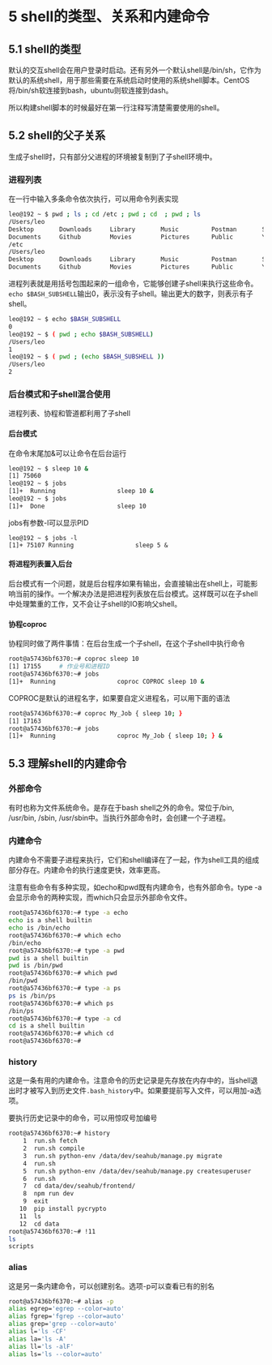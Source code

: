 # 5 shell的类型、关系和内建命令

## 5.1 shell的类型

默认的交互shell会在用户登录时启动。还有另外一个默认shell是/bin/sh，它作为默认的系统shell，用于那些需要在系统启动时使用的系统shell脚本。CentOS将/bin/sh软连接到bash，ubuntu则软连接到dash。

所以构建shell脚本的时候最好在第一行注释写清楚需要使用的shell。

## 5.2 shell的父子关系

生成子shell时，只有部分父进程的环境被复制到了子shell环境中。

### 进程列表

在一行中输入多条命令依次执行，可以用命令列表实现

```bash
leo@192 ~ $ pwd ; ls ; cd /etc ; pwd ; cd  ; pwd ; ls
/Users/leo
Desktop       Downloads     Library       Music         Postman       Seafile       dev
Documents     Github        Movies        Pictures      Public        YouCompleteMe
/etc
/Users/leo
Desktop       Downloads     Library       Music         Postman       Seafile       dev
Documents     Github        Movies        Pictures      Public        YouCompleteMe
```

进程列表就是用括号包围起来的一组命令，它能够创建子shell来执行这些命令。`echo $BASH_SUBSHELL`输出0，表示没有子shell。输出更大的数字，则表示有子shell。

```bash
leo@192 ~ $ echo $BASH_SUBSHELL
0
leo@192 ~ $ ( pwd ; echo $BASH_SUBSHELL)
/Users/leo
1
leo@192 ~ $ ( pwd ; (echo $BASH_SUBSHELL ))
/Users/leo
2
```

### 后台模式和子shell混合使用

进程列表、协程和管道都利用了子shell

#### 后台模式

在命令末尾加&可以让命令在后台运行

```bash
leo@192 ~ $ sleep 10 &
[1] 75060
leo@192 ~ $ jobs
[1]+  Running                 sleep 10 &
leo@192 ~ $ jobs
[1]+  Done                    sleep 10
```

jobs有参数-l可以显示PID

```
leo@192 ~ $ jobs -l
[1]+ 75107 Running                 sleep 5 &
```

#### 将进程列表置入后台

后台模式有一个问题，就是后台程序如果有输出，会直接输出在shell上，可能影响当前的操作。一个解决办法是把进程列表放在后台模式。这样既可以在子shell中处理繁重的工作，又不会让子shell的IO影响父shell。

#### 协程coproc

协程同时做了两件事情：在后台生成一个子shell，在这个子shell中执行命令

```bash
root@a57436bf6370:~# coproc sleep 10
[1] 17155     # 作业号和进程ID
root@a57436bf6370:~# jobs
[1]+  Running                 coproc COPROC sleep 10 &
```

COPROC是默认的进程名字，如果要自定义进程名，可以用下面的语法

```bash
root@a57436bf6370:~# coproc My_Job { sleep 10; }
[1] 17163
root@a57436bf6370:~# jobs
[1]+  Running                 coproc My_Job { sleep 10; } &
```

## 5.3 理解shell的内建命令

### 外部命令

有时也称为文件系统命令。是存在于bash shell之外的命令。常位于/bin, /usr/bin, /sbin, /usr/sbin中。当执行外部命令时，会创建一个子进程。

### 内建命令

内建命令不需要子进程来执行，它们和shell编译在了一起，作为shell工具的组成部分存在。内建命令的执行速度更快，效率更高。

注意有些命令有多种实现，如echo和pwd既有内建命令，也有外部命令。type -a会显示命令的两种实现，而which只会显示外部命令文件。

```bash
root@a57436bf6370:~# type -a echo
echo is a shell builtin
echo is /bin/echo
root@a57436bf6370:~# which echo
/bin/echo
root@a57436bf6370:~# type -a pwd
pwd is a shell builtin
pwd is /bin/pwd
root@a57436bf6370:~# which pwd
/bin/pwd
root@a57436bf6370:~# type -a ps
ps is /bin/ps
root@a57436bf6370:~# which ps
/bin/ps
root@a57436bf6370:~# type -a cd
cd is a shell builtin
root@a57436bf6370:~# which cd
root@a57436bf6370:~#
```

### history

这是一条有用的内建命令。注意命令的历史记录是先存放在内存中的，当shell退出时才被写入到历史文件`.bash_history`中。如果要提前写入文件，可以用加-a选项。

要执行历史记录中的命令，可以用惊叹号加编号

```bash
root@a57436bf6370:~# history
    1  run.sh fetch
    2  run.sh compile
    3  run.sh python-env /data/dev/seahub/manage.py migrate
    4  run.sh
    5  run.sh python-env /data/dev/seahub/manage.py createsuperuser
    6  run.sh
    7  cd data/dev/seahub/frontend/
    8  npm run dev
    9  exit
   10  pip install pycrypto
   11  ls
   12  cd data
root@a57436bf6370:~# !11
ls
scripts
```

### alias

这是另一条内建命令，可以创建别名。选项-p可以查看已有的别名

```bash
root@a57436bf6370:~# alias -p
alias egrep='egrep --color=auto'
alias fgrep='fgrep --color=auto'
alias grep='grep --color=auto'
alias l='ls -CF'
alias la='ls -A'
alias ll='ls -alF'
alias ls='ls --color=auto'
```
